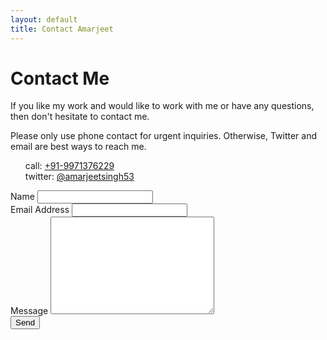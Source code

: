 ```yaml
---
layout: default
title: Contact Amarjeet
---
```


<div id="contact">
  <h1 class="pageTitle">Contact Me</h1>
  <div class="contactContent">
    <p class="intro">If you like my work and would like to work with me or have any questions, then don't hesitate to contact me.</p>
    <p>Please only use phone contact for urgent inquiries. Otherwise, Twitter and email are best ways to reach me.</p>
    <p><ul style="list-style-type: none;">
          <li>call: <a href="tel:+91-99713762229">+91-9971376229</a></li>
          <li>twitter: <a href="http://twitter.com/intent/tweet?screen_name=amarjeetsingh53">@amarjeetsingh53</a></li>
    </ul></p>
  </div>
  <form action="http://formspree.io/{{ site.social.email }}" method="POST">
    <label for="name">Name</label>    
    <input type="text" id="name" name="name" class="full-width"><br>
    <label for="email">Email Address</label>
    <input type="email" id="email" name="_replyto" class="full-width"><br>
    <label for="message">Message</label>
    <textarea name="message" id="message" cols="30" rows="10" class="full-width"></textarea><br>
    <input type="submit" value="Send" class="button">
  </form>
</div>
